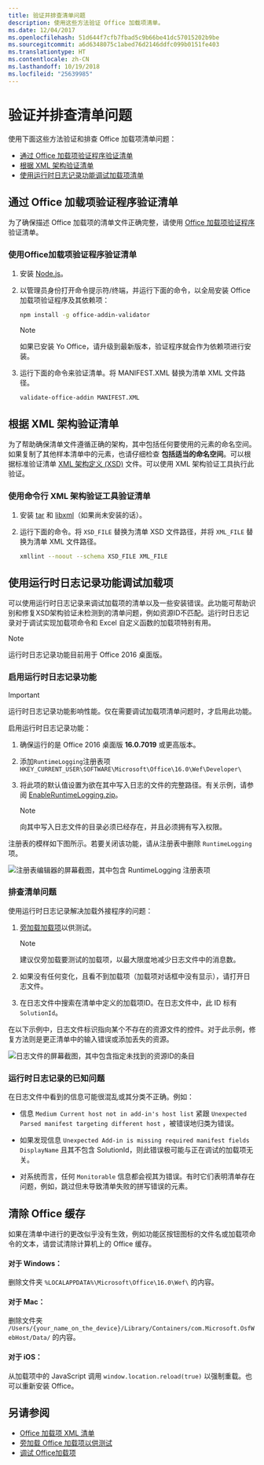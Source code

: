 ```yaml
---
title: 验证并排查清单问题
description: 使用这些方法验证 Office 加载项清单。
ms.date: 12/04/2017
ms.openlocfilehash: 51d644f7cfb7fbad5c9b66be41dc57015202b9be
ms.sourcegitcommit: a6d6348075c1abed76d2146ddfc099b0151fe403
ms.translationtype: HT
ms.contentlocale: zh-CN
ms.lasthandoff: 10/19/2018
ms.locfileid: "25639985"
---
```

# <a name="validate-and-troubleshoot-issues-with-your-manifest"></a>验证并排查清单问题

使用下面这些方法验证和排查 Office 加载项清单问题： 

- [通过 Office 加载项验证程序验证清单](#validate-your-manifest-with-the-office-add-in-validator)   
- [根据 XML 架构验证清单](#validate-your-manifest-against-the-xml-schema)
- [使用运行时日志记录功能调试加载项清单](#use-runtime-logging-to-debug-your-add-in-manifest)


## <a name="validate-your-manifest-with-the-office-add-in-validator"></a>通过 Office 加载项验证程序验证清单

为了确保描述 Office 加载项的清单文件正确完整，请使用 [Office 加载项验证程序](https://github.com/OfficeDev/office-addin-validator)验证清单。

### <a name="to-use-the-office-add-in-validator-to-validate-your-manifest"></a>使用Office加载项验证程序验证清单

1. 安装 [Node.js](https://nodejs.org/download/)。 

2. 以管理员身份打开命令提示符/终端，并运行下面的命令，以全局安装 Office 加载项验证程序及其依赖项：

    ```bash
    npm install -g office-addin-validator
    ```
    
    > [!NOTE]
    > 如果已安装 Yo Office，请升级到最新版本，验证程序就会作为依赖项进行安装。

3. 运行下面的命令来验证清单。将 MANIFEST.XML 替换为清单 XML 文件路径。

    ```bash
    validate-office-addin MANIFEST.XML
    ```

## <a name="validate-your-manifest-against-the-xml-schema"></a>根据 XML 架构验证清单

为了帮助确保清单文件遵循正确的架构，其中包括任何要使用的元素的命名空间。如果复制了其他样本清单中的元素，也请仔细检查 **包括适当的命名空间**。可以根据标准验证清单 [XML 架构定义 (XSD)](https://github.com/OfficeDev/office-js-docs-pr/tree/master/docs/overview/schemas) 文件。可以使用 XML 架构验证工具执行此验证。 



### <a name="to-use-a-command-line-xml-schema-validation-tool-to-validate-your-manifest"></a>使用命令行 XML 架构验证工具验证清单

1.  安装 [tar](https://www.gnu.org/software/tar/) 和 [libxml](http://xmlsoft.org/FAQ.html)（如果尚未安装的话）。

2.  运行下面的命令。将 `XSD_FILE` 替换为清单 XSD 文件路径，并将 `XML_FILE` 替换为清单 XML 文件路径。
    
    ```bash
    xmllint --noout --schema XSD_FILE XML_FILE
    ```

## <a name="use-runtime-logging-to-debug-your-add-in"></a>使用运行时日志记录功能调试加载项 

可以使用运行时日志记录来调试加载项的清单以及一些安装错误。此功能可帮助识别和修复XSD架构验证未检测到的清单问题，例如资源ID不匹配。运行时日志记录对于调试实现加载项命令和 Excel 自定义函数的加载项特别有用。   

> [!NOTE]
> 运行时日志记录功能目前用于 Office 2016 桌面版。

### <a name="to-turn-on-runtime-logging"></a>启用运行时日志记录功能

> [!IMPORTANT]
> 运行时日志记录功能影响性能。仅在需要调试加载项清单问题时，才启用此功能。

启用运行时日志记录功能：

1. 确保运行的是 Office 2016 桌面版 **16.0.7019** 或更高版本。 

2. 添加`RuntimeLogging`注册表项 `HKEY_CURRENT_USER\SOFTWARE\Microsoft\Office\16.0\Wef\Developer\` 

3. 将此项的默认值设置为欲在其中写入日志的文件的完整路径。有关示例，请参阅 [EnableRuntimeLogging.zip](https://github.com/OfficeDev/Office-Add-in-Commands-Samples/raw/master/Tools/RuntimeLogging/EnableRuntimeLogging.zip)。 

    > [!NOTE]
    > 向其中写入日志文件的目录必须已经存在，并且必须拥有写入权限。 
 
注册表的模样如下图所示。若要关闭该功能，请从注册表中删除 `RuntimeLogging` 项。 

![注册表编辑器的屏幕截图，其中包含 RuntimeLogging 注册表项](http://i.imgur.com/Sa9TyI6.png)


### <a name="to-troubleshoot-issues-with-your-manifest"></a>排查清单问题

使用运行时日志记录解决加载外接程序的问题：
 
1. [旁加载加载项](sideload-office-add-ins-for-testing.md)以供测试。 

    > [!NOTE]
    > 建议仅旁加载要测试的加载项，以最大限度地减少日志文件中的消息数。

2. 如果没有任何变化，且看不到加载项（加载项对话框中没有显示），请打开日志文件。

3. 在日志文件中搜索在清单中定义的加载项ID。在日志文件中，此 ID 标有 `SolutionId`。 

在以下示例中，日志文件标识指向某个不存在的资源文件的控件。对于此示例，修复方法则是更正清单中的输入错误或添加丢失的资源。

![日志文件的屏幕截图，其中包含指定未找到的资源ID的条目](http://i.imgur.com/f8bouLA.png) 

### <a name="known-issues-with-runtime-logging"></a>运行时日志记录的已知问题

在日志文件中看到的信息可能很混乱或其分类不正确。例如：

- 信息 `Medium Current host not in add-in's host list` 紧跟 `Unexpected Parsed manifest targeting different host` ，被错误地归类为错误。

- 如果发现信息 `Unexpected Add-in is missing required manifest fields DisplayName` 且其不包含 SolutionId，则此错误极可能与正在调试的加载项无关。 

- 对系统而言，任何 `Monitorable` 信息都会视其为错误。有时它们表明清单存在问题，例如，跳过但未导致清单失败的拼写错误的元素。 

## <a name="clear-the-office-cache"></a>清除 Office 缓存

如果在清单中进行的更改似乎没有生效，例如功能区按钮图标的文件名或加载项命令的文本，请尝试清除计算机上的 Office 缓存。 

#### <a name="for-windows"></a>对于 Windows：
删除文件夹 `%LOCALAPPDATA%\Microsoft\Office\16.0\Wef\` 的内容。

#### <a name="for-mac"></a>对于 Mac：
删除文件夹 `/Users/{your_name_on_the_device}/Library/Containers/com.Microsoft.OsfWebHost/Data/` 的内容。

#### <a name="for-ios"></a>对于 iOS：
从加载项中的 JavaScript 调用 `window.location.reload(true)` 以强制重载。也可以重新安装 Office。

## <a name="see-also"></a>另请参阅

- [Office 加载项 XML 清单](../develop/add-in-manifests.md)
- [旁加载 Office 加载项以供测试](sideload-office-add-ins-for-testing.md)
- [调试 Office加载项](debug-add-ins-using-f12-developer-tools-on-windows-10.md)
